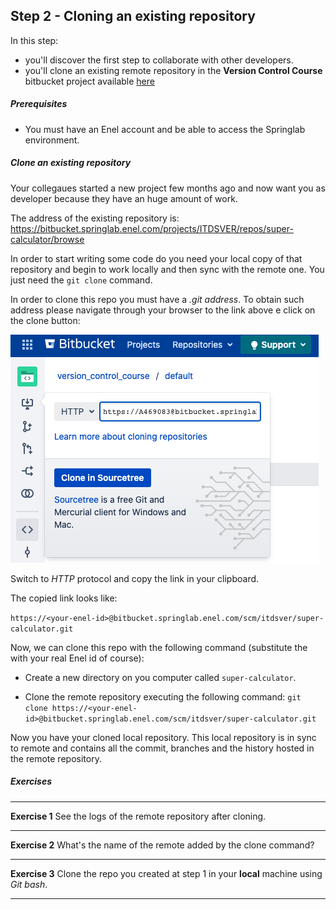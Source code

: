 ## Step 2 - Cloning an existing repository
In this step:
* you'll discover the first step to collaborate with other developers.
* you'll clone an existing remote repository in the **Version Control Course** bitbucket project available [here](https://bitbucket.springlab.enel.com/projects/ITDSVER) 

##### Prerequisites
* You must have an Enel account and be able to access the Springlab environment.

##### Clone an existing repository
Your collegaues started a new project few months ago and now want you as developer because they have an huge amount of work.


The address of the existing repository is: https://bitbucket.springlab.enel.com/projects/ITDSVER/repos/super-calculator/browse

In order to start writing some code do you need your local copy of that repository and begin to work locally and then sync with the remote one. You just need the `git clone` command.


In order to clone this repo you must have a *.git address*.
To obtain such address please navigate through your browser to the link above e click on the clone button:

![](./assets/cloning_repo_button.png)

Switch to *HTTP* protocol and copy the link in your clipboard.

The copied link looks like:

`https://<your-enel-id>@bitbucket.springlab.enel.com/scm/itdsver/super-calculator.git`

Now, we can clone this repo with the following command (substitute the <your-enel-id> with your real Enel id of course):

* Create a new directory on you computer called `super-calculator`.

* Clone the remote repository executing the following command: ```git clone https://<your-enel-id>@bitbucket.springlab.enel.com/scm/itdsver/super-calculator.git```

Now you have your cloned local repository. This local repository is in sync to remote and contains all the commit, branches and the history hosted in the remote repository.

##### Exercises

---
**Exercise 1**
See the logs of the remote repository after cloning.

---

**Exercise 2**
What's the name of the remote added by the clone command?

---

**Exercise 3**
Clone the repo you created at step 1 in your **local** machine using *Git bash*.

---
